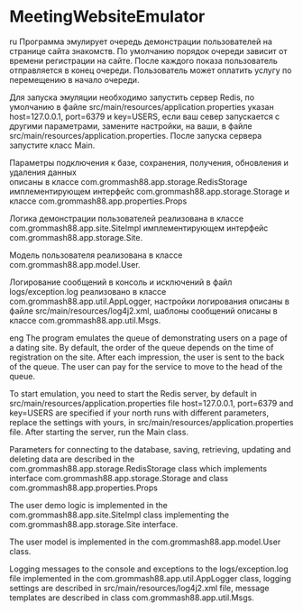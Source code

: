 # MeetingWebsiteEmulator

ru
Программа эмулирует очередь демонстрации пользователей на странице сайта знакомств.
По умолчанию порядок очереди зависит от времени регистрации на сайте.
После каждого показа пользователь отправляется в конец очереди.
Пользователь может оплатить услугу по перемещению в начало очереди.

Для запуска эмуляции необходимо запустить сервер Redis,
по умолчанию в файле src/main/resources/application.properties
указан host=127.0.0.1, port=6379 и key=USERS, если ваш север
запускается с другими параметрами, замените настройки, на ваши, в 
файле src/main/resources/application.properties.
После запуска сервера запустите класс Main.

Параметры подключения к базе, сохранения, получения, обновления и удаления данных  
описаны в классе com.grommash88.app.storage.RedisStorage имплементирующем 
интерфейс com.grommash88.app.storage.Storage и классе com.grommash88.app.properties.Props

Логика демонстрации пользователей реализована в классе com.grommash88.app.site.SiteImpl
имплементирующем интерфейс com.grommash88.app.storage.Site.

Модель пользователя реализована в классе com.grommash88.app.model.User.

Логирование сообщений в консоль и исключений в файл logs/exception.log
реализовано в классе com.grommash88.app.util.AppLogger, настройки логирования 
описаны в файле src/main/resources/log4j2.xml, шаблоны сообщений описаны в классе
com.grommash88.app.util.Msgs.

eng
The program emulates the queue of demonstrating users on a page of a dating site.
By default, the order of the queue depends on the time of registration on the site.
After each impression, the user is sent to the back of the queue.
The user can pay for the service to move to the head of the queue.

To start emulation, you need to start the Redis server,
by default in src/main/resources/application.properties file
host=127.0.0.1, port=6379 and key=USERS are specified if your north
runs with different parameters, replace the settings with yours, in
src/main/resources/application.properties file.
After starting the server, run the Main class.

Parameters for connecting to the database, saving, retrieving, updating and deleting data
are described in the com.grommash88.app.storage.RedisStorage class which implements
interface com.grommash88.app.storage.Storage and class com.grommash88.app.properties.Props

The user demo logic is implemented in the com.grommash88.app.site.SiteImpl class
implementing the com.grommash88.app.storage.Site interface.

The user model is implemented in the com.grommash88.app.model.User class.

Logging messages to the console and exceptions to the logs/exception.log file
implemented in the com.grommash88.app.util.AppLogger class, logging settings
are described in src/main/resources/log4j2.xml file, message templates are described in class
com.grommash88.app.util.Msgs.